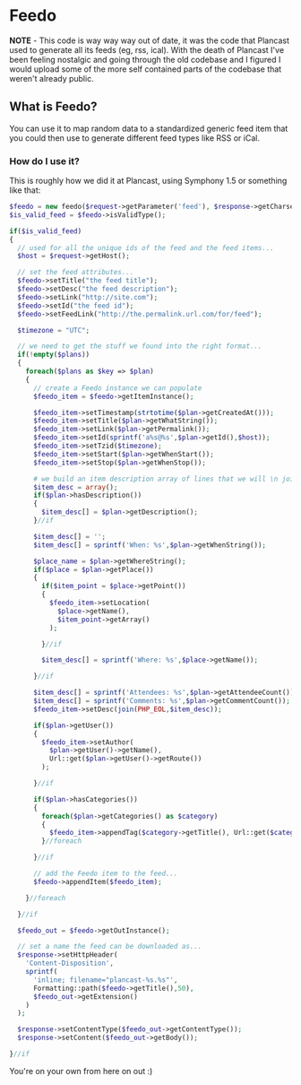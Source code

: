 # Feedo

**NOTE** - This code is way way way out of date, it was the code that Plancast used to generate all its feeds (eg, rss, ical). With the death of Plancast I've been feeling nostalgic and going through the old codebase and I figured I would upload some of the more self contained parts of the codebase that weren't already public.


## What is Feedo?

You can use it to map random data to a standardized generic feed item that you could then use to generate different feed types like RSS or iCal.


### How do I use it?

This is roughly how we did it at Plancast, using Symphony 1.5 or something like that:

```php
$feedo = new feedo($request->getParameter('feed'), $response->getCharset());
$is_valid_feed = $feedo->isValidType();

if($is_valid_feed)
{ 
  // used for all the unique ids of the feed and the feed items...
  $host = $request->getHost();

  // set the feed attributes...
  $feedo->setTitle("the feed title");
  $feedo->setDesc("the feed description");
  $feedo->setLink("http://site.com");
  $feedo->setId("the feed id");
  $feedo->setFeedLink("http://the.permalink.url.com/for/feed");

  $timezone = "UTC";

  // we need to get the stuff we found into the right format...
  if(!empty($plans))
  {
    foreach($plans as $key => $plan)
    { 
      // create a Feedo instance we can populate
      $feedo_item = $feedo->getItemInstance();

      $feedo_item->setTimestamp(strtotime($plan->getCreatedAt()));
      $feedo_item->setTitle($plan->getWhatString());
      $feedo_item->setLink($plan->getPermalink());
      $feedo_item->setId(sprintf('a%s@%s',$plan->getId(),$host));
      $feedo_item->setTzid($timezone);
      $feedo_item->setStart($plan->getWhenStart());
      $feedo_item->setStop($plan->getWhenStop());

      # we build an item description array of lines that we will \n join at the end
      $item_desc = array();
      if($plan->hasDescription())
      {
        $item_desc[] = $plan->getDescription();
      }//if

      $item_desc[] = '';
      $item_desc[] = sprintf('When: %s',$plan->getWhenString());

      $place_name = $plan->getWhereString();
      if($place = $plan->getPlace())
      {
        if($item_point = $place->getPoint())
        {
          $feedo_item->setLocation(
            $place->getName(),
            $item_point->getArray()
          );

        }//if

        $item_desc[] = sprintf('Where: %s',$place->getName());

      }//if

      $item_desc[] = sprintf('Attendees: %s',$plan->getAttendeeCount());
      $item_desc[] = sprintf('Comments: %s',$plan->getCommentCount());
      $feedo_item->setDesc(join(PHP_EOL,$item_desc));

      if($plan->getUser())
      {
        $feedo_item->setAuthor(
          $plan->getUser()->getName(),
          Url::get($plan->getUser()->getRoute())
        );

      }//if

      if($plan->hasCategories())
      {
        foreach($plan->getCategories() as $category)
        {
          $feedo_item->appendTag($category->getTitle(), Url::get($category->getRoute()));
        }//foreach

      }//if

      // add the Feedo item to the feed...
      $feedo->appendItem($feedo_item);

    }//foreach

  }//if

  $feedo_out = $feedo->getOutInstance();

  // set a name the feed can be downloaded as...
  $response->setHttpHeader(
    'Content-Disposition',
    sprintf(
      'inline; filename="plancast-%s.%s"',
      Formatting::path($feedo->getTitle(),50),
      $feedo_out->getExtension()
    )
  );

  $response->setContentType($feedo_out->getContentType());
  $response->setContent($feedo_out->getBody());

}//if
```

You're on your own from here on out :)

